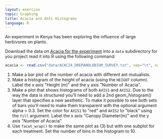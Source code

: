 ```yaml
---
layout: exercise
topic: Graphing
title: Acacia and Ants Histograms
language: R
---
```


An experiment in Kenya has been exploring the influence of large herbivores on plants.

Download the data on [Acacia for the
experiment](https://ndownloader.figshare.com/files/5629542)
into a `data` subdirectory for you project read it into R using the following command:

```r
acacia <- read.csv("data/ACACIA_DREPANOLOBIUM_SURVEY.txt", sep="\t", na.strings = c("dead"))
```

1. Make a bar plot of the number of acacia with different ant mutualists.
2. Make a histogram of the height of acacia (using the `HEIGHT` column). Label
   the x axis "Height (m)" and the y axis "Number of Acacia".
3. Make a plot that shows histograms of both `AXIS1` and `AXIS2`. Due to the way
   the data is structured you’ll need to add a 2nd geom_histogram() layer that
   specifies a new aesthetic. To make it possible to see both sets of bars
   you’ll need to make them transparent with the optional argument alpha = 0.3.
   Set the color for `AXIS1` to "red" and `AXIS2` to "black" using the `fill`
   argument. Label the x axis "Canopy Diameter(m)" and the y axis "Number of Acacia".
4. Use `facet_wrap()` to make the same plot as (3) but with one subplot for each
   treatment. Set the number of bins in the histogram to 10.